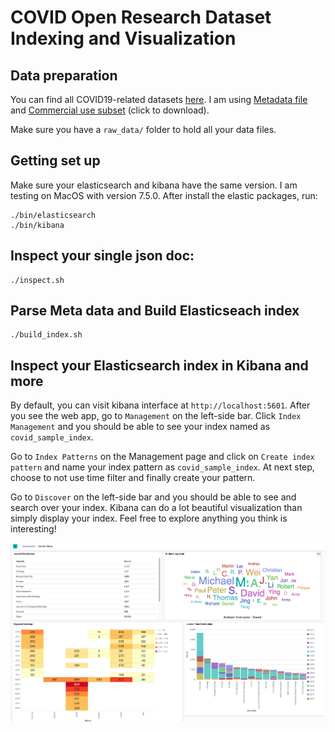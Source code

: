 # COVID Open Research Dataset Indexing and Visualization

## Data preparation
You can find all COVID19-related datasets [here](https://pages.semanticscholar.org/coronavirus-research).
I am using [Metadata file](https://ai2-semanticscholar-cord-19.s3-us-west-2.amazonaws.com/2020-03-27/metadata.csv) and 
[Commercial use subset](https://ai2-semanticscholar-cord-19.s3-us-west-2.amazonaws.com/2020-03-27/comm_use_subset.tar.gz) (click to download).

Make sure you have a `raw_data/` folder to hold all your data files.

## Getting set up
Make sure your elasticsearch and kibana have the same version.
I am testing on MacOS with version 7.5.0. After install the elastic packages, run:

```
./bin/elasticsearch
./bin/kibana
```

## Inspect your single json doc:

```
./inspect.sh
```


## Parse Meta data and Build Elasticseach index

```
./build_index.sh
```


## Inspect your Elasticsearch index in Kibana and more
By default, you can visit kibana interface at `http://localhost:5601`. After you 
see the web app, go to `Management` on the left-side bar. Click `Index Management` and you should be able to see
your index named as `covid_sample_index`.

Go to `Index Patterns` on the Management page and click on `Create index pattern` and 
name your index pattern as `covid_sample_index`. At next step, choose to not use time filter and finally create your pattern. 

Go to `Discover` on the left-side bar and you should be able to see and search over your index. Kibana can do 
a lot beautiful visualization than simply display your index. Feel free to explore anything you think is interesting!

![kibana visualization](script/kibana_vis.png)



